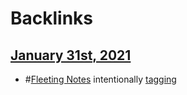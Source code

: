 
# Backlinks
## [January 31st, 2021](<January 31st, 2021.md>)
- #[Fleeting Notes](<Fleeting Notes.md>) intentionally [tagging](<tagging.md>)

